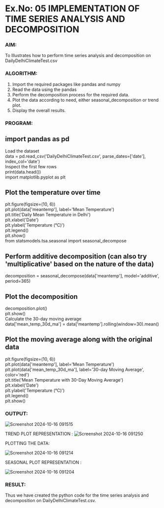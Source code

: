 # Ex.No: 05  IMPLEMENTATION OF TIME SERIES ANALYSIS AND DECOMPOSITION

### AIM:
To Illustrates how to perform time series analysis and decomposition on DailyDelhiClimateTest.csv

### ALGORITHM:
1. Import the required packages like pandas and numpy
2. Read the data using the pandas
3. Perform the decomposition process for the required data.
4. Plot the data according to need, either seasonal_decomposition or trend plot.
5. Display the overall results.

### PROGRAM:

## import pandas as pd

Load the dataset\
data = pd.read_csv('DailyDelhiClimateTest.csv', parse_dates=['date'], index_col='date')\
Inspect the first few rows\
print(data.head())\
import matplotlib.pyplot as plt

## Plot the temperature over time
plt.figure(figsize=(10, 6))\
plt.plot(data['meantemp'], label='Mean Temperature')\
plt.title('Daily Mean Temperature in Delhi')\
plt.xlabel('Date')\
plt.ylabel('Temperature (°C)')\
plt.legend()\
plt.show()\
from statsmodels.tsa.seasonal import seasonal_decompose

## Perform additive decomposition (can also try 'multiplicative' based on the nature of the data)
decomposition = seasonal_decompose(data['meantemp'], model='additive', period=365)

## Plot the decomposition
decomposition.plot()\
plt.show()\
Calculate the 30-day moving average\
data['mean_temp_30d_ma'] = data['meantemp'].rolling(window=30).mean()

## Plot the moving average along with the original data
plt.figure(figsize=(10, 6))\
plt.plot(data['meantemp'], label='Mean Temperature')\
plt.plot(data['mean_temp_30d_ma'], label='30-day Moving Average', color='red')\
plt.title('Mean Temperature with 30-Day Moving Average')\
plt.xlabel('Date')\
plt.ylabel('Temperature (°C)')\
plt.legend()\
plt.show()

### OUTPUT:
![Screenshot 2024-10-16 091515](https://github.com/user-attachments/assets/72973807-41b0-4225-8ff9-1d343d893cab)

TREND PLOT REPRESENTATION :
![Screenshot 2024-10-16 091250](https://github.com/user-attachments/assets/68f52cf5-3919-4b39-8abe-616fafdca0a1)


PLOTTING THE DATA:

![Screenshot 2024-10-16 091214](https://github.com/user-attachments/assets/6e353a29-343c-4a51-adfe-2d7df2242ee2)

SEASONAL PLOT REPRESENTATION :


![Screenshot 2024-10-16 091204](https://github.com/user-attachments/assets/d9b92603-1e7d-4e5f-a270-61d37d7cc038)

### RESULT:
Thus we have created the python code for the time series analysis and decomposition on DailyDelhiClimateTest.csv.
